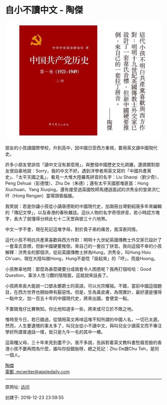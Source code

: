 # 自小不讀中文 - 陶傑

![图20181223-2不读中文](图20181223-2不读中文.jpg)

朋友的小孩讀國際學校，升到高中，因中國日受西方重視，要用英文讀中國現代史。  

許多小朋友曾誤信「讀中文沒有甚麼用」，與整個中國歷史文化疏離，還偶爾對朋友很自豪地說：Sorry，我的中文不好。遇到洋學者用英文寫的「中國共產黨史」、「太平天國之亂」，看見一大堆大陸羅馬拼音的名字：Liu Shaoqi（劉少奇）、Peng Dehuai（彭德懷）、Zhu De（朱德）；還有太平天國那堆匪首：Hong Xiuchuan、Yang Xiuqing，還有接受過英國牧師馬禮遜面試的洪秀全的堂弟洪仁玕（Hong Rengan）當場頭昏腦脹。  

我笑說：若是你讓小孩從小讀唐德剛的中國現代史，加兩冊台灣劉紹唐多年來編輯的「傳記文學」，以及香港的春秋雜誌。這伙人物的名字奇怪拼音，若小時認方塊字，長大了就懂得分辨此七十二天罡與彼三十六地煞。  

中文一字不會，現在死記這堆字母，對於貴子弟的痛苦，我深表同情。  

這代小孩不明白共產黨喜歡與西方作對：明明十九世紀英國傳教士外交家已設計了一套韋氏音標，但新中國硬要推倒，來自己的一套拉丁拼音。我向這個不幸的小孩解釋：洪秀全的那個洪，從前英國傳教士拼為Hung，洪秀全，叫Hung Hsiu Ch'uan，現在大陸叫做Hong，Hung不是唸「掛起來」的「哼」，而是Hoong。  

小孩無辜地問：那麼為甚麼硬要分成兩套令人困惑呢？我再打個哈哈：Good Question，事涉人性刁鑽的陰暗面，這就說來話長了。  

小孩將來長大能說一口鄧永鏘爵士的英語，可以光宗耀祖。不錯，當前中國這個題目，在西方世界也開始帶有厭惡性。但是，生為黃皮膚，為現實計，最好還是懂得一點中文，加一百五十年的中國現代史，將來出國，會便宜一點。  

不要跟鬼仔比賽無知。你比他知道多一些，將來或可立於不敗之地。  

惟時至今日，若已錯過，從頭用英文再啃這堆不知所謂的中國人名，一切已太遲。然而，人生要遺憾的事太多了，叫兒女從小不讀中文，與叫兒女少讀英文而不專注學好所謂普通話一樣，皆只是九牛一毛的其中一樁。  

這兩種父母，三十年來見到盡不少。我不多說，告訴對着英文教科書愁眉苦臉的香港小孩不要再問為什麼，誰叫你投錯胎呀，總之死記：Zhu De跟Chu Teh，是同一個人。 

[陶傑  
電郵 :](https://hk.lifestyle.appledaily.com/lifestyle/columnist/%E9%99%B6%E5%82%91)[mcwriter@appledaily.com](mailto:mcwriter@appledaily.com)

---------------------------------------------------


原网址: [访问](https://hk.lifestyle.appledaily.com/lifestyle/columnist/%E9%99%B6%E5%82%91/daily/article/20181223/20574813)

创建于: 2018-12-23 23:59:55

